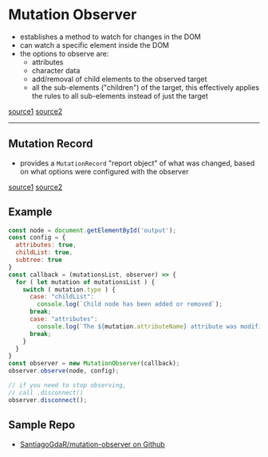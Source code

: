 # Mutation Observer

- establishes a method to watch for changes in the DOM
- can watch a specific element inside the DOM
- the options to observe are: 
  - attributes
  - character data
  - add/removal of child elements to the observed target
  - all the sub-elements ("children") of the target, this effectively applies the rules to all sub-elements instead of just the target

[source1](https://developer.mozilla.org/en-US/docs/Web/API/MutationObserver)
[source2](https://developer.mozilla.org/en-US/docs/Web/API/MutationObserverInit)

---

## Mutation Record

- provides a `MutationRecord` "report object" of what was changed, based on what options were configured with the observer

[source1](https://davidwalsh.name/mutationobserver-api)
[source2](https://blog.sessionstack.com/how-javascript-works-tracking-changes-in-the-dom-using-mutationobserver-86adc7446401)

## Example

```js
const node = document.getElementById('output');
const config = { 
  attributes: true,
  childList: true,
  subtree: true
}
const callback = (mutationsList, observer) => {
  for ( let mutation of mutationsList ) {
    switch ( mutation.type ) {
      case: "childList":
        console.log(`Child node has been added or removed`);
      break;
      case: "attributes":
        console.log(`The ${mutation.attributeName} attribute was modified.`);
      break;
    }
  }
}
const observer = new MutationObserver(callback);
observer.observe(node, config);

// if you need to stop observing,
// call .disconnect()
observer.disconnect();
```

## Sample Repo

- [SantiagoGdaR/mutation-observer on Github](https://github.com/SantiagoGdaR/mutation-observer)
